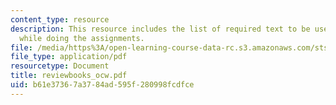 ```yaml
---
content_type: resource
description: This resource includes the list of required text to be used by the students
  while doing the assignments.
file: /media/https%3A/open-learning-course-data-rc.s3.amazonaws.com/sts-001-technology-in-american-history-spring-2006/b61e37367a3784ad595f280998fcdfce_reviewbooks_ocw.pdf
file_type: application/pdf
resourcetype: Document
title: reviewbooks_ocw.pdf
uid: b61e3736-7a37-84ad-595f-280998fcdfce
---
```

